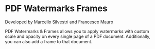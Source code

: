 # PDF Watermarks Frames
Developed by Marcello Silvestri and Francesco Mauro

PDF Watermarks & Frames allows you to apply watermarks with custom scale and opacity on every single page of a PDF document. Additionally, you can also add a frame to that document.
